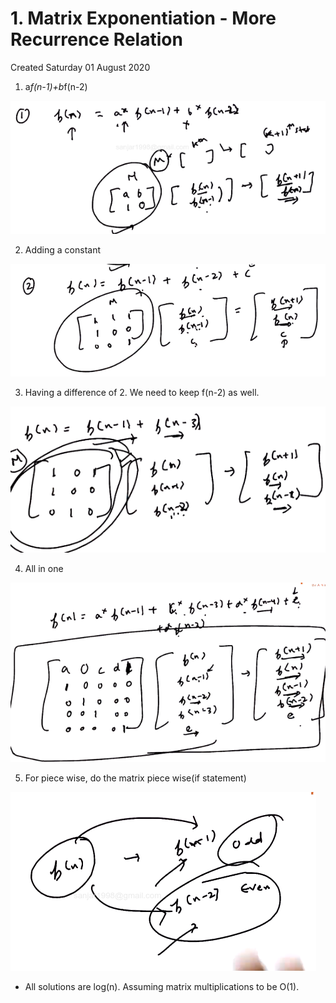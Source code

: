 # 1. Matrix Exponentiation - More Recurrence Relation
Created Saturday 01 August 2020


1. a*f(n-1)+b*f(n-2)

![](1._Matrix_Exponentiation_-_More_Recurrence_Relation/pasted_image.png)

2. Adding a constant

![](1._Matrix_Exponentiation_-_More_Recurrence_Relation/pasted_image001.png)

3. Having a difference of 2. We need to keep f(n-2) as well.

![](1._Matrix_Exponentiation_-_More_Recurrence_Relation/pasted_image002.png)

4. All in one

![](1._Matrix_Exponentiation_-_More_Recurrence_Relation/pasted_image003.png)

5. For piece wise, do the matrix piece wise(if statement)

![](1._Matrix_Exponentiation_-_More_Recurrence_Relation/pasted_image004.png)

* All solutions are log(n). Assuming matrix multiplications to be O(1).



